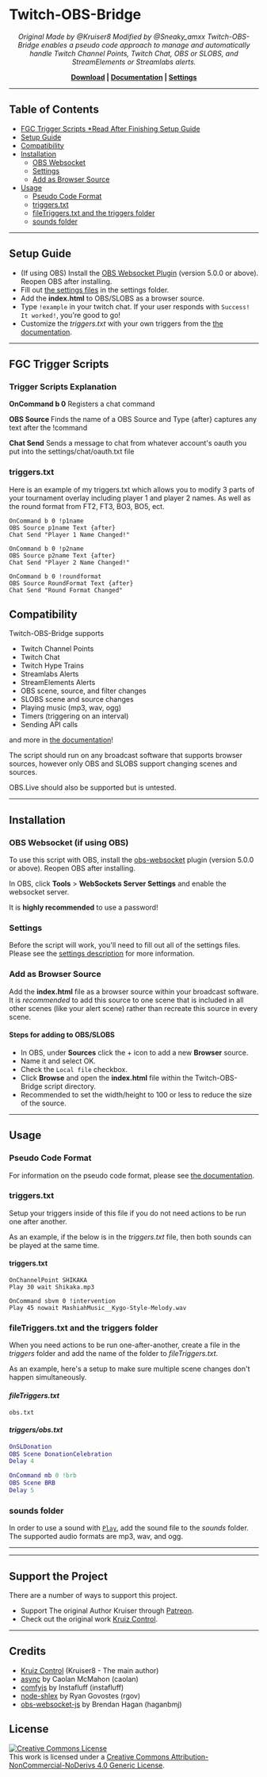 # Twitch-OBS-Bridge

<p align="center"><i>
Original Made by @Kruiser8
Modified by @Sneaky_amxx
Twitch-OBS-Bridge enables a pseudo code approach to manage and automatically handle Twitch Channel Points, Twitch Chat, OBS or SLOBS, and StreamElements or Streamlabs alerts.
</i></p>
<p align="center"><b>
  <a href="https://github.com/Sneaky-amxx/TwitchOBS-Bridge/releases/download/Release/TwitchOBS-Bridge.rar">Download</a> |
  <a href="https://github.com/Sneaky-amxx/TwitchOBS-Bridge/blob/main/js/Documentation.md">Documentation</a> |
  <a href="https://github.com/Sneaky-amxx/TwitchOBS-Bridge/blob/main/settings/Settings.md">Settings</a>
</b></p>

***

## Table of Contents

- [FGC Trigger Scripts *Read After Finishing Setup Guide](#fgc-trigger-scripts)
- [Setup Guide](#setup-guide)
- [Compatibility](#compatibility)
- [Installation](#installation)
  + [OBS Websocket](#obs-websocket)
  + [Settings](#settings)
  + [Add as Browser Source](#add-as-browser-source)
- [Usage](#usage)
  + [Pseudo Code Format](#pseudo-code-format)
  + [triggers.txt](#triggerstxt)
  + [fileTriggers.txt and the triggers folder](#filetriggerstxt-and-the-triggers-folder)
  + [sounds folder](#sounds-folder)

***

## Setup Guide

- (If using OBS) Install the [OBS Websocket Plugin](https://github.com/Palakis/obs-websocket/releases/latest) (version 5.0.0 or above). Reopen OBS after installing.
- Fill out [the settings files](https://github.com/Sneaky-amxx/TwitchOBS-Bridge/blob/main/settings/Settings.md) in the settings folder.
- Add the **index.html** to OBS/SLOBS as a browser source.
- Type `!example` in your twitch chat. If your user responds with `Success! It worked!`, you're good to go!
- Customize the _triggers.txt_ with your own triggers from the [the documentation](https://github.com/Sneaky-amxx/TwitchOBS-Bridge/blob/main/js/Documentation.md).

***

## FGC Trigger Scripts

### Trigger Scripts Explanation

**OnCommand b 0** Registers a chat command

**OBS Source <Name> <Type>** Finds the name of a OBS Source and Type {after} captures any text after the !command

**Chat Send** Sends a message to chat from whatever account's oauth you put into the settings/chat/oauth.txt file

### triggers.txt

Here is an example of my triggers.txt which allows you to modify 3 parts of your tournament overlay including player 1 and player 2 names. As well as the round format from FT2, FT3, BO3, BO5, ect.

```
OnCommand b 0 !p1name
OBS Source p1name Text {after}
Chat Send "Player 1 Name Changed!"

OnCommand b 0 !p2name
OBS Source p2name Text {after}
Chat Send "Player 2 Name Changed!"

OnCommand b 0 !roundformat
OBS Source RoundFormat Text {after}
Chat Send "Round Format Changed"
```



## Compatibility

Twitch-OBS-Bridge supports
- Twitch Channel Points
- Twitch Chat
- Twitch Hype Trains
- Streamlabs Alerts
- StreamElements Alerts
- OBS scene, source, and filter changes
- SLOBS scene and source changes
- Playing music (mp3, wav, ogg)
- Timers (triggering on an interval)
- Sending API calls

and more in [the documentation](https://github.com/Sneaky-amxx/TwitchOBS-Bridge/blob/main/js/Documentation.md)!

The script should run on any broadcast software that supports browser sources, however only OBS and SLOBS support changing scenes and sources.

OBS.Live should also be supported but is untested.

***

## Installation

### OBS Websocket (if using OBS)
To use this script with OBS, install the [obs-websocket](https://github.com/Palakis/obs-websocket/releases/latest) plugin (version 5.0.0 or above). Reopen OBS after installing.

In OBS, click **Tools** > **WebSockets Server Settings** and enable the websocket server.

It is **highly recommended** to use a password!

### Settings
Before the script will work, you'll need to fill out all of the settings files. Please see the [settings description](https://github.com/Sneaky-amxx/TwitchOBS-Bridge/blob/main/settings/Settings.md) for more information.

### Add as Browser Source
Add the **index.html** file as a browser source within your broadcast software. It is *recommended* to add this source to one scene that is included in all other scenes (like your alert scene) rather than recreate this source in every scene.

#### Steps for adding to OBS/SLOBS
- In OBS, under **Sources** click the + icon to add a new **Browser** source.
- Name it and select OK.
- Check the `Local file` checkbox.
- Click **Browse** and open the **index.html** file within the Twitch-OBS-Bridge script directory.
- Recommended to set the width/height to 100 or less to reduce the size of the source.

***

## Usage

### Pseudo Code Format
For information on the pseudo code format, please see [the documentation](https://github.com/Sneaky-amxx/TwitchOBS-Bridge/blob/main/js/Documentation.md).

### triggers.txt
Setup your triggers inside of this file if you do not need actions to be run one after another.

As an example, if the below is in the _triggers.txt_ file, then both sounds can be played at the same time.

#### triggers.txt
```
OnChannelPoint SHIKAKA
Play 30 wait Shikaka.mp3

OnCommand sbvm 0 !intervention
Play 45 nowait MashiahMusic__Kygo-Style-Melody.wav
```

### fileTriggers.txt and the triggers folder
When you need actions to be run one-after-another, create a file in the _triggers_ folder and add the name of the folder to _fileTriggers.txt_.

As an example, here's a setup to make sure multiple scene changes don't happen simultaneously.

#### _fileTriggers.txt_
```
obs.txt
```
#### _triggers/obs.txt_
```m
OnSLDonation
OBS Scene DonationCelebration
Delay 4

OnCommand mb 0 !brb
OBS Scene BRB
Delay 5
```

### sounds folder
In order to use a sound with [`Play`](https://github.com/Sneaky-amxx/TwitchOBS-Bridge/blob/main/js/Documentation.md#play), add the sound file to the *sounds* folder. The supported audio formats are mp3, wav, and ogg.

***


***

## Support the Project
There are a number of ways to support this project.

- Support The original Author Kruiser through <a href="https://patreon.com/kruiser8">Patreon</a>.
- Check out the original work <a href="https://github.com/Kruiser8/Kruiz-Control/tree/master">Kruiz Control</a>.


***

## Credits
- [Kruiz Control](https://github.com/Kruiser8/Kruiz-Control/tree/master) (Kruiser8 - The main author)
- [async](https://github.com/caolan/async) by Caolan McMahon (caolan)
- [comfyjs](https://github.com/instafluff/ComfyJS) by Instafluff (instafluff)
- [node-shlex](https://github.com/rgov/node-shlex) by Ryan Govostes (rgov)
- [obs-websocket-js](https://github.com/haganbmj/obs-websocket-js) by Brendan Hagan (haganbmj)

## License
<a rel="license" href="http://creativecommons.org/licenses/by-nc-nd/4.0/"><img alt="Creative Commons License" style="border-width:0" src="https://i.creativecommons.org/l/by-nc-nd/4.0/88x31.png" /></a><br />This work is licensed under a <a rel="license" href="http://creativecommons.org/licenses/by-nc-nd/4.0/">Creative Commons Attribution-NonCommercial-NoDerivs 4.0 Generic License</a>.

